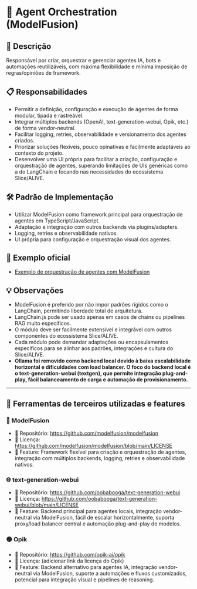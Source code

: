 # 🤖 Agent Orchestration (ModelFusion)

## 📝 Descrição
Responsável por criar, orquestrar e gerenciar agentes IA, bots e automações reutilizáveis, com máxima flexibilidade e mínima imposição de regras/opiniões de framework.

## 📋 Responsabilidades
- Permitir a definição, configuração e execução de agentes de forma modular, tipada e rastreável.
- Integrar múltiplos backends (OpenAI, text-generation-webui, Opik, etc.) de forma vendor-neutral.
- Facilitar logging, retries, observabilidade e versionamento dos agentes criados.
- Priorizar soluções flexíveis, pouco opinativas e facilmente adaptáveis ao contexto do projeto.
- Desenvolver uma UI própria para facilitar a criação, configuração e orquestração de agentes, superando limitações de UIs genéricas como a do LangChain e focando nas necessidades do ecossistema Slice/ALIVE.

## 🛠️ Padrão de Implementação
- Utilizar ModelFusion como framework principal para orquestração de agentes em TypeScript/JavaScript.
- Adaptação e integração com outros backends via plugins/adapters.
- Logging, retries e observabilidade nativos.
- UI própria para configuração e orquestração visual dos agentes.

## 🧪 Exemplo oficial
- [Exemplo de orquestração de agentes com ModelFusion](@/examples/agent-orchestrator-modelfusion.ts)

## 💡 Observações
- ModelFusion é preferido por não impor padrões rígidos como o LangChain, permitindo liberdade total de arquitetura.
- LangChain.js pode ser usado apenas em casos de chains ou pipelines RAG muito específicos.
- O módulo deve ser facilmente extensível e integrável com outros componentes do ecossistema Slice/ALIVE.
- Cada módulo pode demandar adaptações ou encapsulamentos específicos para se alinhar aos padrões, integrações e cultura do Slice/ALIVE.
- **Ollama foi removido como backend local devido à baixa escalabilidade horizontal e dificuldades com load balancer. O foco do backend local é o text-generation-webui (textgen), que permite integração plug-and-play, fácil balanceamento de carga e automação de provisionamento.**

---

## 🧩 Ferramentas de terceiros utilizadas e features

### 🧬 ModelFusion
- 🔗 Repositório: https://github.com/modelfusion/modelfusion
- 📄 Licença: https://github.com/modelfusion/modelfusion/blob/main/LICENSE
- 🚀 Feature: Framework flexível para criação e orquestração de agentes, integração com múltiplos backends, logging, retries e observabilidade nativos.

### 🌐 text-generation-webui
- 🔗 Repositório: https://github.com/oobabooga/text-generation-webui
- 📄 Licença: https://github.com/oobabooga/text-generation-webui/blob/main/LICENSE
- 🚀 Feature: Backend principal para agentes locais, integração vendor-neutral via ModelFusion, fácil de escalar horizontalmente, suporta proxy/load balancer central e automação plug-and-play de modelos.

### 🟢 Opik
- 🔗 Repositório: https://github.com/opik-ai/opik
- 📄 Licença: (adicionar link da licença do Opik)
- 🚀 Feature: Backend alternativo para agentes IA, integração vendor-neutral via ModelFusion, suporte a automações e fluxos customizados, potencial para integração visual e pipelines de reasoning.
